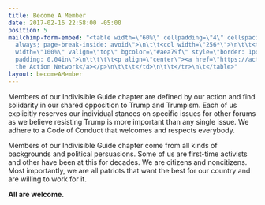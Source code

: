 ```yaml
---
title: Become A Member
date: 2017-02-16 22:58:00 -05:00
position: 5
mailchimp-form-embed: "<table width=\"60%\" cellpadding=\"4\" cellspacing=\"0\" style=\"page-break-before:
  always; page-break-inside: avoid\">\n\t\t<col width=\"256*\">\n\t\t<tr>\n\t\t\t<td
  width=\"100%\" valign=\"top\" bgcolor=\"#aea79f\" style=\"border: 1px double #808080;
  padding: 0.04in\">\n\t\t\t\t<p align=\"center\"><a href=\"https://actionnetwork.org/forms/join-indivisible-123go?clear_id=true\">Join\n\t\t\t\tvia
  the Action Network</a></p>\n\t\t\t</td>\n\t\t</tr>\n\t</table>"
layout: becomeAMember
---
```


Members of our Indivisible Guide chapter are defined by our action and find solidarity in our shared opposition to Trump and Trumpism. Each of us explicitly reserves our individual stances on specific issues for other forums as we believe resisting Trump is more important than any single issue. We adhere to a Code of Conduct that welcomes and respects everybody.

Members of our Indivisible Guide chapter come from all kinds of backgrounds and political persuasions. Some of us are first-time activists and other have been at this for decades. We are citizens and noncitizens. Most importantly, we are all patriots that want the best for our country and are willing to work for it.

**All are welcome.**
